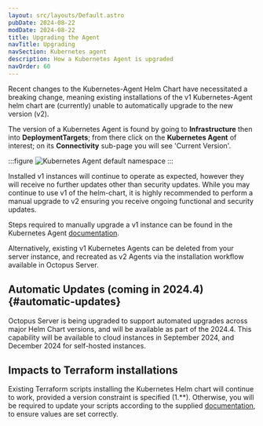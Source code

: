 ```yaml
---
layout: src/layouts/Default.astro
pubDate: 2024-08-22
modDate: 2024-08-22
title: Upgrading the Agent
navTitle: Upgrading
navSection: Kubernetes agent
description: How a Kubernetes Agent is upgraded
navOrder: 60
---
```


Recent changes to the Kubernetes-Agent Helm Chart have necessitated a breaking change, meaning existing installations
of the v1 Kubernetes-Agent helm chart are (currently) unable to automatically upgrade to the new version (v2).

The version of a Kubernetes Agent is found by going to **Infrastructure** then into **DeploymentTargets**; from there click on the 
**Kubernetes Agent** of interest; on its **Connectivity** sub-page you will see 'Current Version'.

:::figure
![Kubernetes Agent default namespace](/docs/infrastructure/deployment-targets/kubernetes/kubernetes-agent/kubernetes-agent-upgrade-version.png)
:::

Installed v1 instances will continue to operate as expected, however they will receive no further updates other than security updates. 
While you may continue to use v1 of the helm-chart, it is highly recommended to perform a manual upgrade to v2
ensuring you receive ongoing functional and security updates.

Steps required to manually upgrade a v1 instance can be found in the Kubernetes Agent [documentation](https://github.com/OctopusDeploy/helm-charts/blob/main/charts/kubernetes-agent/migrations.md).

Alternatively, existing v1 Kubernetes Agents can be deleted from your server instance, and recreated as v2 Agents via the installation workflow available in Octopus Server. 

## Automatic Updates (coming in 2024.4) \{#automatic-updates}
Octopus Server is being upgraded to support automated upgrades across major Helm Chart versions, and will be available as part of the 2024.4.
This capability will be available to cloud instances in  September 2024, and December 2024 for self-hosted instances. 

## Impacts to Terraform installations
Existing Terraform scripts installing the Kubernetes Helm chart will continue to work, provided a version constraint is specified (1.\*\*).
Otherwise, you will be required to update your scripts according to the supplied [documentation](https://github.com/OctopusDeploy/helm-charts/blob/main/charts/kubernetes-agent/migrations.md), to ensure values are set
correctly.
